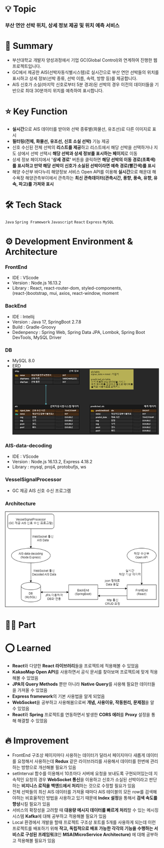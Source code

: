 # 💡 Topic

### 부산 연안 선박 위치, 상세 정보 제공 및 위치 예측 서비스

# 📝 Summary

- 부산대학교 개발자 양성과정에서 기업 GC(Global Control)와 연계하여 진행한 웹 프로젝트입니다.
- GC에서 제공한 AIS(선박자동식별시스템)로 실시간으로 부산 연안 선박들의 위치를 표시하고 상세 정보(선박 종류, 선박 이름, 속력, 방향 등)를 제공합니다.
- AIS 신호가 소실(마지막 신호로부터 5분 경과)된 선박의 경우 이전의 데이터들을 기반으로 최대 30분까지 위치를 예측하여 표시합니다.

# ⭐ Key Function

- **실시간**으로 AIS 데이터를 받아와 선박 종류별(화물선, 유조선)로 다른 이미지로 표시
- **필터링(전체, 화물선, 유조선, 신호 소실 선박)** 기능 제공
- 신호 수신된 전체 선박의 **리스트를 제공**하고 리스트에서 해당 선박을 선택하거나 지도 상에서 선박 선택시 **해당 선박과 상세 정보를 표시하는 페이지**로 이동
- 상세 정보 페이지에서 **'상세 경로'** 버튼을 클릭하면 **해당 선박의 이동 경로(초록색)를 표시하고 만약 해당 선박이 신호가 소실된 선박이라면 예측 경로(빨간색)를 표시**
- 해양 수산부 바다누리 해양정보 서비스 Open API를 이용해 **실시간**으로 해운대 해수욕장 해양관측부이에서 관측하는 **최신 관측데이터(관측시간, 풍향, 풍속, 유향, 유속, 파고)를 가져와 표시**

# 🛠️ Tech Stack

`Java` `Spring Framework` `Javascript` `React` `Express` `MySQL`

# ⚙️ Development Environment & Architecture

### FrontEnd

- IDE : VScode
- Version : Node.js 16.13.2
- Library : React, react-router-dom, styled-components, (react-)bootstrap, mui, axios, react-window, moment

### BackEnd

- IDE : Intellij
- Version : Java 17, SpringBoot 2.7.8
- Build : Gradle-Groovy
- Dedenpency : Spring Web, Spring Data JPA, Lombok, Spring Boot DevTools, MySQL Driver

### DB

- MySQL 8.0
- ERD
  <br />
  <img src='./image/erd.png'>

### AIS-data-decoding

- IDE : VScode
- Version : Node.js 16.13.2, Express 4.18.2
- Library : mysql, proj4, protobufjs, ws

### VesselSignalProcessor

- GC 제공 AIS 신호 수신 프로그램

### Architecture

<img src='./image/architecture.png'>

# ✋🏻 Part

# ⭕ Learned

- **React**와 다양한 **React 라이브러리**들을 프로젝트에 적용해볼 수 있었음
- **KakaoMap Open API**를 사용하면서 공식 문서를 찾아보며 프로젝트에 맞게 적용해볼 수 있었음
- **JPA의 Query Methods** 뿐만 아니라 **Native Query**를 사용해 필요한 데이터들을 가져올 수 있었음
- **Express framework**의 기본 사용법을 알게 되었음
- **WebSocket**을 공부하고 사용해봄으로써 **개념, 사용이유, 작동원리, 문제점**을 알 수 있었음
- **React**와 **Spring** 프로젝트를 연동하면서 발생한 **CORS 에러**를 **Proxy** 설정을 통해 해결할 수 있었음

# 🔥 Improvement
- FrontEnd 구조상 페이지마다 사용하는 데이터가 달라서 페이지마다 새롭게 데이터를 요청해서 사용하는데 **Redux** 같은 라이브러리를 사용해서 데이터를 한번에 관리하는 방향으로 개선해볼 필요가 있음
- setInterval 함수를 이용해서 10초마다 서버에 요청을 보내도록 구현되어있는데 지속적인 요청의 경우 **WebSocket 통신**을 이용하고 신호가 소실된 선박이라고 판단하는 **비지니스 로직을 백엔드에서 처리**하는 것으로 수정할 필요가 있음
- 전체 선박들의 최신 AIS 데이터를 가져올 때마다 AIS 테이블의 모든 row를 검색해야하는 비효율적인 방법을 사용하고 있기 때문에 **Index 설정**을 통해서 **검색 속도를 향상**시킬 필요가 있음
- 서비스의 확장성을 고려할 때 **대용량 메시지 데이터를 빠르게 처리**할 수 있는 메시징 시스템 **Kafka**에 대해 공부하고 적용해볼 필요가 있음
- Local 환경에서 개발을 할때 프로젝트 구조상 포트를 5개를 사용하게 되는데 이런 프로젝트를 배포하기 위해 **작고, 독립적으로 배포 가능한 각각의 기능을 수행하는 서비스로 구성된 프레임워크**인 **MSA(MicroService Architecture)** 에 대해 공부하고 적용해볼 필요가 있음
